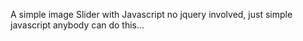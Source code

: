 A simple image Slider with Javascript no jquery involved, just simple javascript
anybody can do this...